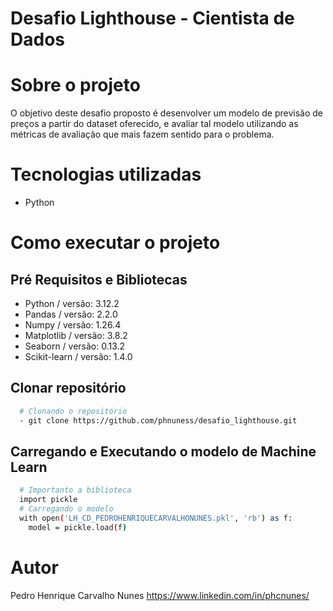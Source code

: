 # Desafio Lighthouse - Cientista de Dados

# Sobre o projeto

O objetivo deste desafio proposto é desenvolver um modelo de previsão de preços a partir do dataset oferecido, e avaliar tal modelo utilizando as métricas de avaliação que mais fazem sentido para o problema.

# Tecnologias utilizadas
- Python

# Como executar o projeto

## Pré Requisitos e Bibliotecas
- Python / versão: 3.12.2
- Pandas / versão: 2.2.0
- Numpy / versão: 1.26.4
- Matplotlib / versão: 3.8.2
- Seaborn / versão: 0.13.2
- Scikit-learn / versão: 1.4.0
    
## Clonar repositório
```bash
  # Clonando o repositório
  - git clone https://github.com/phnuness/desafio_lighthouse.git
```
## Carregando e Executando o modelo de Machine Learn
```bash
  # Importanto a biblioteca
  import pickle
  # Carregando o modelo
  with open('LH_CD_PEDROHENRIQUECARVALHONUNES.pkl', 'rb') as f:
    model = pickle.load(f)
```

# Autor
Pedro Henrique Carvalho Nunes
https://www.linkedin.com/in/phcnunes/
